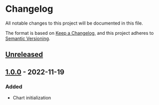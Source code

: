 # Changelog
All notable changes to this project will be documented in this file.

The format is based on [Keep a Changelog](https://keepachangelog.com/en/1.0.0/),
and this project adheres to [Semantic Versioning](https://semver.org/spec/v2.0.0.html).

## [Unreleased]

## [1.0.0] - 2022-11-19
### Added
- Chart initialization

[1.0.0]: https://github.com/rivals-space/helm-chart/releases/tag/1.0.0
[Unreleased]: https://github.com/rivals-space/helm-chart/compare/main...develop
